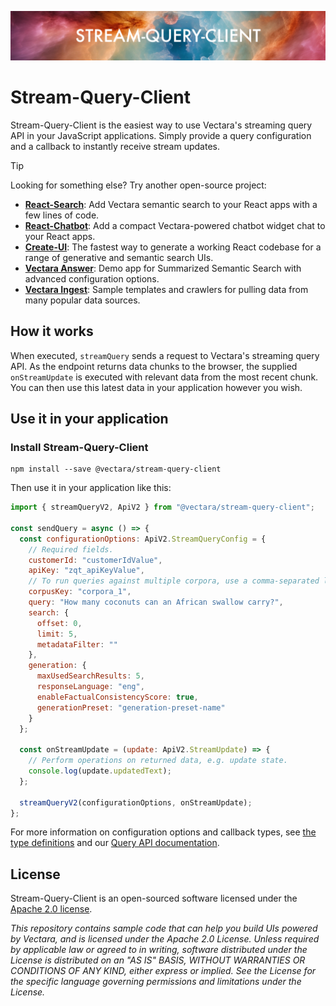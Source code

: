 <p align="center">
  <img style="max-width: 100%;" alt="Welcome to Stream-Query-Client" src="images/projectLogo.png"/>
</p>

# Stream-Query-Client

Stream-Query-Client is the easiest way to use Vectara's streaming query API in your JavaScript applications. Simply provide a query configuration and a callback to instantly receive stream updates.

> [!TIP]
>
> Looking for something else? Try another open-source project:
>
> - **[React-Search](https://github.com/vectara/react-search)**: Add Vectara semantic search to your React apps with a few lines of code.
> - **[React-Chatbot](https://github.com/vectara/react-chatbot)**: Add a compact Vectara-powered chatbot widget chat to your React apps.
> - **[Create-UI](https://github.com/vectara/create-ui)**: The fastest way to generate a working React codebase for a range of generative and semantic search UIs.
> - **[Vectara Answer](https://github.com/vectara/vectara-answer)**: Demo app for Summarized Semantic Search with advanced configuration options.
> - **[Vectara Ingest](https://github.com/vectara/vectara-ingest)**: Sample templates and crawlers for pulling data from many popular data sources.

## How it works

When executed, `streamQuery` sends a request to Vectara's streaming query API. As the endpoint returns data chunks to the browser, the supplied `onStreamUpdate` is executed with relevant data from the most recent chunk. You can then use this latest data in your application however you wish.

## Use it in your application

### Install Stream-Query-Client

```shell
npm install --save @vectara/stream-query-client
```

Then use it in your application like this:

```js
import { streamQueryV2, ApiV2 } from "@vectara/stream-query-client";

const sendQuery = async () => {
  const configurationOptions: ApiV2.StreamQueryConfig = {
    // Required fields.
    customerId: "customerIdValue",
    apiKey: "zqt_apiKeyValue",
    // To run queries against multiple corpora, use a comma-separated list of corpus keys. For example: "corpus_1,corpus_2".
    corpusKey: "corpora_1",
    query: "How many coconuts can an African swallow carry?",
    search: {
      offset: 0,
      limit: 5,
      metadataFilter: ""
    },
    generation: {
      maxUsedSearchResults: 5,
      responseLanguage: "eng",
      enableFactualConsistencyScore: true,
      generationPreset: "generation-preset-name"
    }
  };

  const onStreamUpdate = (update: ApiV2.StreamUpdate) => {
    // Perform operations on returned data, e.g. update state.
    console.log(update.updatedText);
  };

  streamQueryV2(configurationOptions, onStreamUpdate);
};
```

For more information on configuration options and callback types, see [the type definitions](src/apiV2/types.ts) and our [Query API documentation](https://docs.vectara.com/docs/rest-api/query).

## License

Stream-Query-Client is an open-sourced software licensed under the [Apache 2.0 license](/LICENSE).

_This repository contains sample code that can help you build UIs powered by Vectara, and is licensed under the Apache 2.0 License. Unless required by applicable law or agreed to in writing, software distributed under the License is distributed on an "AS IS" BASIS, WITHOUT WARRANTIES OR CONDITIONS OF ANY KIND, either express or implied. See the License for the specific language governing permissions and limitations under the License._
